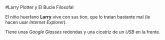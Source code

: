 #Larry Plotter y El Bucle Filosofal

El niño huerfano **Larry** vive con sus tion, que lo tratan bastante mal
(le hacen usar *Internet Explorer*).

Tiene unas *Google Glasses* redondas y una cicatriz de un *USB* en la frente.

